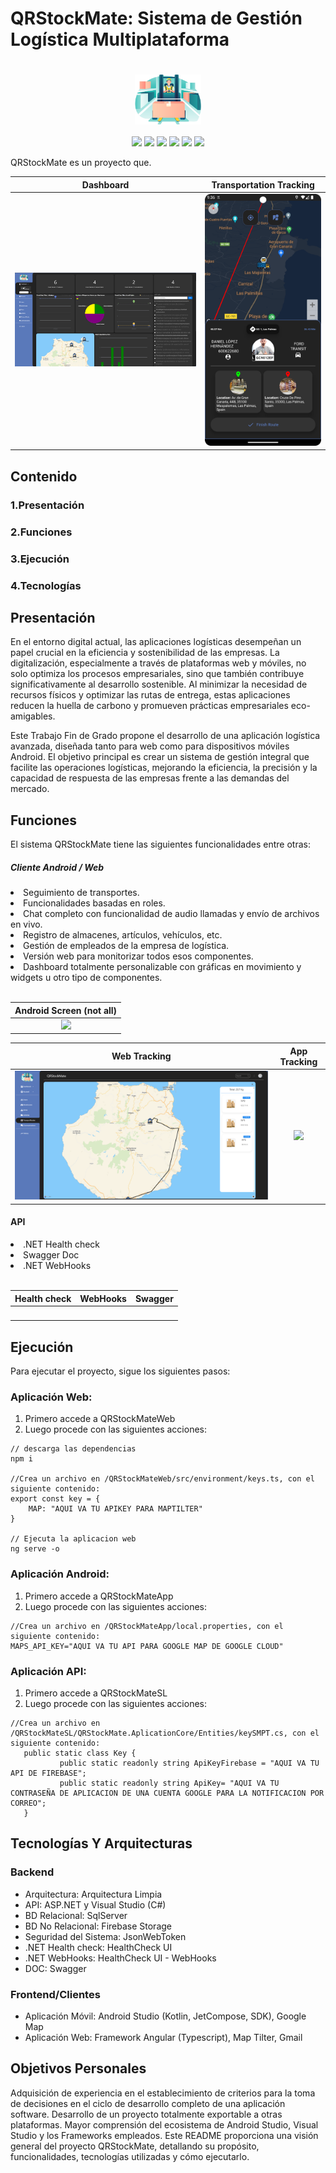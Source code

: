  # QRStockMate: Sistema de Gestión Logística Multiplataforma
<h1 align="center"><img height="80" align="center" src="./AssetsDoc/app_icon_removed.png"/></h1>


<p align="center"> 
<img src="https://img.shields.io/badge/Plataforma-Web|Android-green"/> <img src="https://img.shields.io/badge/Framework-Angular|.NET|SDK Android|JetCompose|Swagger-red"/> 
<img src="https://img.shields.io/badge/Angular-^15.2.2-green"/> 
<img src="https://img.shields.io/badge/Versi%C3%B3n-3.2.7-gray"/> 
<img src="https://img.shields.io/badge/Language-Typescript|Javascript|HTML|CSS|kotlin-lightblue"/>
<img src="https://img.shields.io/badge/Backend-Firebase|SqlServer|ASP.NET|Swagger|WebHook-orange"/>
</p>

<p>QRStockMate es un proyecto que.</p> 

Dashboard            |  Transportation Tracking
:-------------------------:|:-------------------------:
![](https://github.com/AcoranGonzalezMoray/TFT-SistemaGestionLogisticaMultiplataforma/blob/main/AssetsDoc/Captura%20de%20pantalla%202024-03-29%20215723.png)  |  ![](./AssetsDoc/Screenshot_20240329_213652.png)

 
## Contenido
<div>

  <h3>1.Presentación</h3>
  <h3>2.Funciones</h3>
  <h3>3.Ejecución</h3>
  <h3>4.Tecnologías</h3>
 
</div>

## Presentación
En el entorno digital actual, las aplicaciones logísticas desempeñan un papel crucial en la eficiencia y sostenibilidad de las empresas. La digitalización, especialmente a través de plataformas web y móviles, no solo optimiza los procesos empresariales, sino que también contribuye significativamente al desarrollo sostenible. Al minimizar la necesidad de recursos físicos y optimizar las rutas de entrega, estas aplicaciones reducen la huella de carbono y promueven prácticas empresariales eco-amigables.

Este Trabajo Fin de Grado propone el desarrollo de una aplicación logística avanzada, diseñada tanto para web como para dispositivos móviles Android. El objetivo principal es crear un sistema de gestión integral que facilite las operaciones logísticas, mejorando la eficiencia, la precisión y la capacidad de respuesta de las empresas frente a las demandas del mercado.

## Funciones
El sistema QRStockMate tiene las siguientes funcionalidades entre otras:
##### Cliente Android / Web
<li>Seguimiento de transportes.</li>
<li>Funcionalidades basadas en roles.</li>
<li>Chat completo con funcionalidad de audio llamadas y envío de archivos en vivo.</li>
<li>Registro de almacenes, artículos, vehículos, etc.</li>
<li>Gestión de empleados de la empresa de logística.</li>
<li>Versión web para monitorizar todos esos componentes.</li>
<li>Dashboard totalmente personalizable con gráficas en movimiento y widgets u otro tipo de componentes.</li>
<br>

Android Screen (not all)          |
:-------------------------:|
![](https://github.com/AcoranGonzalezMoray/TFT-SistemaGestionLogisticaMultiplataforma/blob/main/AssetsDoc/image%20(4).png)  |  


 Web Tracking            |  App Tracking
:-------------------------:|:-------------------------:
![](https://github.com/AcoranGonzalezMoray/TFT-SistemaGestionLogisticaMultiplataforma/blob/main/AssetsDoc/Captura%20de%20pantalla%202024-03-29%20214656.png)  |  ![](https://github.com/AcoranGonzalezMoray/TFT-SistemaGestionLogisticaMultiplataforma/blob/main/AssetsDoc/2024-03-29-21-35-37.gif)


#### API
<li>.NET Health check</li>
<li>Swagger Doc</li>
<li>.NET WebHooks</li>
<br>

Health check           |  WebHooks | Swagger
:-------------------------:|:-------------------------:|:-------------------------:
![]()  |  ![]() |  ![]()



## Ejecución
Para ejecutar el proyecto, sigue los siguientes pasos:
### Aplicación Web:
1. Primero accede a QRStockMateWeb
2. Luego procede con las siguientes acciones:
 ```
 // descarga las dependencias
 npm i 

 //Crea un archivo en /QRStockMateWeb/src/environment/keys.ts, con el siguiente contenido:
 export const key = {
     MAP: "AQUI VA TU APIKEY PARA MAPTILTER"
 }

 // Ejecuta la aplicacion web
 ng serve -o 
 ```
### Aplicación Android:
1. Primero accede a QRStockMateApp
2. Luego procede con las siguientes acciones:
 ```
 //Crea un archivo en /QRStockMateApp/local.properties, con el siguiente contenido:
 MAPS_API_KEY="AQUI VA TU API PARA GOOGLE MAP DE GOOGLE CLOUD"
 ```

### Aplicación API:
1. Primero accede a QRStockMateSL
2. Luego procede con las siguientes acciones:
 ```
 //Crea un archivo en /QRStockMateSL/QRStockMate.AplicationCore/Entities/keySMPT.cs, con el siguiente contenido:
	public static class Key {
			public static readonly string ApiKeyFirebase = "AQUI VA TU API DE FIREBASE";
			public static readonly string ApiKey= "AQUI VA TU CONTRASEÑA DE APLICACION DE UNA CUENTA GOOGLE PARA LA NOTIFICACION POR CORREO";
	}
 ```
## Tecnologías Y Arquitecturas
### Backend
 - Arquitectura: Arquitectura Limpia
 - API: ASP.NET y Visual Studio (C#)
 - BD Relacional: SqlServer
 - BD No Relacional: Firebase Storage
 - Seguridad del Sistema: JsonWebToken
 - .NET Health check: HealthCheck UI
 - .NET WebHooks: HealthCheck UI - WebHooks
 - DOC: Swagger

### Frontend/Clientes
 - Aplicación Móvil: Android Studio (Kotlin, JetCompose, SDK), Google Map
 - Aplicación Web: Framework Angular (Typescript), Map Tilter, Gmail


## Objetivos Personales
Adquisición de experiencia en el establecimiento de criterios para la toma de decisiones en el ciclo de desarrollo completo de una aplicación software.
Desarrollo de un proyecto totalmente exportable a otras plataformas.
Mayor comprensión del ecosistema de Android Studio, Visual Studio y los Frameworks empleados.
Este README proporciona una visión general del proyecto QRStockMate, detallando su propósito, funcionalidades, tecnologías utilizadas y cómo ejecutarlo.
